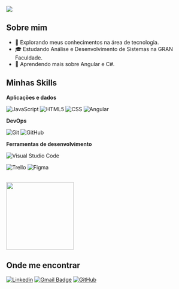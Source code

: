 ![](https://komarev.com/ghpvc/?username=mdiasfran&color=006bed)

## Sobre mim

- 🤔 Explorando meus conhecimentos na área de tecnologia.
- 🎓 Estudando Análise e Desenvolvimento de Sistemas na GRAN Faculdade.
- 🌱 Aprendendo mais sobre Angular e C#.
<!-- - 💼 Trabalhando como {stack em que você trabalhar} na {empresa}. -->

## Minhas Skills

**Aplicações e dados**

<!-- ![C++](https://img.shields.io/badge/-C++-333333?style=flat&logo=C%2B%2B&logoColor=00599C) -->
<!-- ![Java](https://img.shields.io/badge/-Java-333333?style=flat&logo=Java&logoColor=007396) -->
![JavaScript](https://img.shields.io/badge/-JavaScript-333333?style=flat&logo=javascript)
![HTML5](https://img.shields.io/badge/-HTML5-333333?style=flat&logo=HTML5)
![CSS](https://img.shields.io/badge/-CSS-333333?style=flat&logo=CSS3&logoColor=1572B6)
![Angular](https://img.shields.io/badge/-Angular-333333?style=flat&logo=Angular)
<!-- ![React](https://img.shields.io/badge/-React-333333?style=flat&logo=react) -->
<!-- ![React Native](https://img.shields.io/badge/-React%20Native-333333?style=flat&logo=react) -->
<!-- ![Jest](https://img.shields.io/badge/-Jest-333333?style=flat&logo=jest) -->
<!-- ![MySQL](https://img.shields.io/badge/-MySQL-333333?style=flat&logo=mysql) -->

<!-- **Utilidades**

![Insomnia](https://img.shields.io/badge/-Insomnia-333333?style=flat&logo=insomnia)
![Postman](https://img.shields.io/badge/-Postman-333333?style=flat&logo=postman) -->

**DevOps**

![Git](https://img.shields.io/badge/-Git-333333?style=flat&logo=git)
![GitHub](https://img.shields.io/badge/-GitHub-333333?style=flat&logo=github)
<!-- ![Bitbucket](https://img.shields.io/badge/-Bitbucket-333333?style=flat&logo=bitbucket) -->
<!-- ![Docker](https://img.shields.io/badge/-Docker-333333?style=flat&logo=docker) -->
<!-- ![Travis](https://img.shields.io/badge/-Travis-333333?style=flat&logo=travis) -->

**Ferramentas de desenvolvimento**

![Visual Studio Code](https://img.shields.io/badge/-Visual%20Studio%20Code-333333?style=flat&logo=visual-studio-code&logoColor=007ACC)
<!-- ![Eclipse](https://img.shields.io/badge/-Eclipse-333333?style=flat&logo=eclipse-ide&logoColor=2C2255) -->
![Trello](https://img.shields.io/badge/-Trello-333333?style=flat&logo=trello&logoColor=007ACC)
![Figma](https://img.shields.io/badge/-Figma-333333?style=flat&logo=figma&logoColor=007ACC)
<!-- ![Adobe XD](https://img.shields.io/badge/-Adobe%20XD-333333?style=flat&logo=adobe-xd&logoColor=007ACC) -->

<br/>

<a href="https://github.com/mdiasfran" title="Perfil da Fran">
  <img height="180em" src="https://github-readme-stats.vercel.app/api?username=mdiasfran&theme=dracula&show_icons=true" />
</a>

## Onde me encontrar

[![Linkedin](https://img.shields.io/badge/-mdiasfran-blue?style=flat-square&logo=Linkedin&logoColor=white&link=https://www.linkedin.com/in/mdiasfran/)](https://www.linkedin.com/in/mdiasfran/)
[![Gmail Badge](https://img.shields.io/badge/-contate.afran@gmail.com-006bed?style=flat-square&logo=Gmail&logoColor=white&link=mailto:contate.afran@gmail.com)](mailto:contate.afran@gmail.com)
[![GitHub](https://img.shields.io/github/followers/mdiasfran?label=follow&style=social)](https://github.com/mdiasfran)
